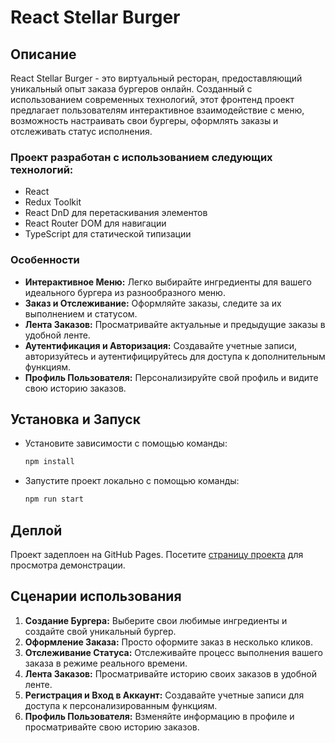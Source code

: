 # React Stellar Burger

## Описание

React Stellar Burger - это виртуальный ресторан, предоставляющий уникальный опыт заказа бургеров онлайн. Созданный с использованием современных технологий, этот фронтенд проект предлагает пользователям интерактивное взаимодействие с меню, возможность настраивать свои бургеры, оформлять заказы и отслеживать статус исполнения.

### Проект разработан с использованием следующих технологий:

- React
- Redux Toolkit
- React DnD для перетаскивания элементов
- React Router DOM для навигации
- TypeScript для статической типизации

### Особенности

- **Интерактивное Меню:** Легко выбирайте ингредиенты для вашего идеального бургера из разнообразного меню.
- **Заказ и Отслеживание:** Оформляйте заказы, следите за их выполнением и статусом.
- **Лента Заказов:** Просматривайте актуальные и предыдущие заказы в удобной ленте.
- **Аутентификация и Авторизация:** Создавайте учетные записи, авторизуйтесь и аутентифицируйтесь для доступа к дополнительным функциям.
- **Профиль Пользователя:** Персонализируйте свой профиль и видите свою историю заказов.

## Установка и Запуск

- Установите зависимости с помощью команды:

  ```bash
  npm install
  ```

- Запустите проект локально с помощью команды:

  ```bash
  npm run start
  ```

## Деплой

Проект задеплоен на GitHub Pages. Посетите [страницу проекта](https://son1ss.github.io/react-stellar-burger/) для просмотра демонстрации.

## Сценарии использования

1. **Создание Бургера:** Выберите свои любимые ингредиенты и создайте свой уникальный бургер.
2. **Оформление Заказа:** Просто оформите заказ в несколько кликов.
3. **Отслеживание Статуса:** Отслеживайте процесс выполнения вашего заказа в режиме реального времени.
4. **Лента Заказов:** Просматривайте историю своих заказов в удобной ленте.
5. **Регистрация и Вход в Аккаунт:** Создавайте учетные записи для доступа к персонализированным функциям.
6. **Профиль Пользователя:** Bзменяйте информацию в профиле и просматривайте свою историю заказов.
